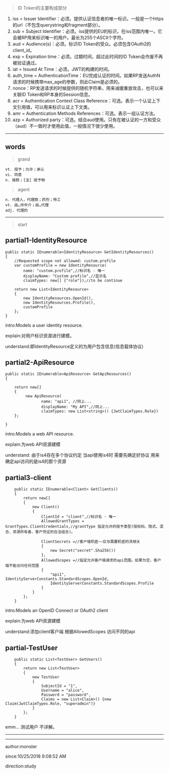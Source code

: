 

> ID Token的主要构成部分

1. 	iss = Issuer Identifier：必须。提供认证信息者的唯一标识。一般是一个https的url（不包含querystring和fragment部分）。
1. 	sub = Subject Identifier：必须。iss提供的EU的标识，在iss范围内唯一。它会被RP用来标识唯一的用户。最长为255个ASCII个字符。
1. 	aud = Audience(s)：必须。标识ID Token的受众。必须包含OAuth2的client_id。
1. 	exp = Expiration time：必须。过期时间，超过此时间的ID Token会作废不再被验证通过。
1. 	iat = Issued At Time：必须。JWT的构建的时间。
1. 	auth_time = AuthenticationTime：EU完成认证的时间。如果RP发送AuthN请求的时候携带max_age的参数，则此Claim是必须的。
1. 	nonce：RP发送请求的时候提供的随机字符串，用来减缓重放攻击，也可以来关联ID Token和RP本身的Session信息。
1. 	acr = Authentication Context Class Reference：可选。表示一个认证上下文引用值，可以用来标识认证上下文类。
1. 	amr = Authentication Methods References：可选。表示一组认证方法。
1. 	azp = Authorized party：可选。结合aud使用。只有在被认证的一方和受众（aud）不一致时才使用此值，一般情况下很少使用。


----------

## words ##

> grand

	vt. 授予；允许；承认
	vi. 同意
	n. 拨款；[法] 授予物

> agent

	n. 代理人，代理商；药剂；特工
	vt. 由…作中介；由…代理
	adj. 代理的

----------
> start

## partial1-IdentityResource ##

	public static IEnumerable<IdentityResource> GetIdentityResources()
    {
        //Requested scope not allowed: custom.profile
        var customProfile = new IdentityResource(
            name: "custom.profile",//标识名 - 唯一
            displayName: "Custom profile",//显示名
            claimTypes: new[] {"role"});//to be continue

        return new List<IdentityResource>
        {
            new IdentityResources.OpenId(),
            new IdentityResources.Profile(),
            customProfile
        };
    }

intro:Models a user identity resource.

explain:对用户标识资源进行建模。

understand:即IdentityResource定义的为用户包含信息(信息载体协议)

## partial2-ApiResource ##

	public static IEnumerable<ApiResource> GetApiResources()
    {

        return new[]
        {
             new ApiResource(
                    name: "api1", //同上...
                    displayName: "My API",//同上...
                    claimTypes: new List<string>() {JwtClaimTypes.Role})
        };

    }

intro:Models a web API resource.

explain:为web API资源建模

understand: 由于is4存在多个协议约定 当api使用is4时  需要先确定好协议 用来确定api访问的是is4的那个资源 

## partial3-client ##
		public static IEnumerable<Client> GetClients()
        {
            return new[]
            {
                new Client()
                {
                    ClientId = "client",//标识名 - 唯一
                    AllowedGrantTypes = GrantTypes.ClientCredentials,//grantType 指定允许的授予类型(授权码、隐式、混合、资源所有者、客户凭证的合法组合)。

                    ClientSecrets =//客户端机密——仅与需要机密的流相关
                    {
                        new Secret("secret".Sha256())
                    },
                    AllowedScopes =//指定允许客户端请求的api范围。如果为空，客户端不能访问任何范围
                    {
                        "api1", IdentityServerConstants.StandardScopes.OpenId,
                        IdentityServerConstants.StandardScopes.Profile
                    }
                }
            };
		}

intro:Models an OpenID Connect or OAuth2 client

explain:为web API资源建模

understand:添加client客户端 根据AllowedScopes 访问不同的api

## partial-TestUser ##
		public static List<TestUser> GetUsers()
        {
            return new List<TestUser>
            {
                new TestUser
                {
                    SubjectId = "1",
                    Username = "alice",
                    Password = "password",
                    Claims = new List<Claim>() {new Claim(JwtClaimTypes.Role, "superadmin")}
                }
            };
        }

emm... 测试用户 不详解。

----------

----------
author:monster

since:10/25/2018 9:08:52 AM 

direction:study